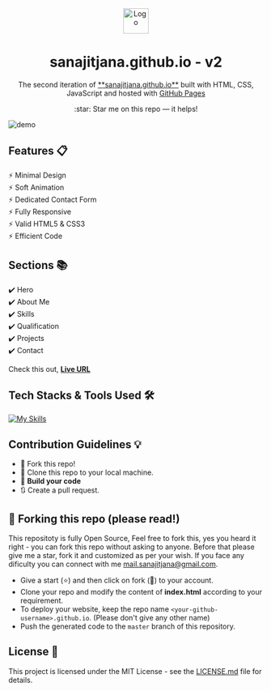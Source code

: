 <div align="center">
  <a href="https://sanajitjana.github.io" target="_blank">  
    <img alt="Logo" src="https://sanajitjana.github.io/packages/images/logo.webp" width="50" />
  </a>
</div>
<h1 align="center">
  sanajitjana.github.io - v2
</h1>
<p align="center">
  The second iteration of <a href="https://sanajitjana.github.io" target="_blank">**sanajitjana.github.io**</a> built with HTML, CSS, JavaScript and hosted with <a href="https://pages.github.com/" target="_blank">GitHub Pages</a>
</p>

<!-- website version -->
<!-- <p align="center">
  Previous versions:
  <a href="https://sanajitjana.github.io" target="_blank">v1</a>
</p> -->

<p align="center">
  :star: Star me on this repo — it helps!
</p>

<!-- hero screenshot -->
![demo](https://user-images.githubusercontent.com/76105799/190883603-c888ebc3-9ef6-44d2-a8f1-0ed67bb5e4f5.png)

## Features 📋
⚡️ Minimal Design\
⚡️ Soft Animation\
⚡️ Dedicated Contact Form\
⚡️ Fully Responsive\
⚡️ Valid HTML5 & CSS3\
⚡️ Efficient Code

## Sections 📚
✔️ Hero\
✔️ About Me\
✔️ Skills\
✔️ Qualification\
✔️ Projects\
✔️ Contact

Check this out, **[Live URL](https://sanajitjana.github.io/)**

## Tech Stacks & Tools Used 🛠️
[![My Skills](https://skills.thijs.gg/icons?i=html,css,javascript,git,github,vscode&theme=light)](#)

## Contribution Guidelines 💡

- 🍴 Fork this repo!
- 👯 Clone this repo to your local machine.
- 🔨 **Build your code**
- 🔃 Create a pull request.

## 🚨 Forking this repo (please read!)

This repositoty is fully Open Source, Feel free to fork this, yes you heard it right - you can fork this repo without asking to anyone. Before that please give me a star, fork it and customized as per your wish. If you face any dificulty you can connect with me <a href="mailto:mail.sanajitjana@gmail.com">mail.sanajitjana@gmail.com</a>.

- Give a start (:star:) and then click on fork (:fork_and_knife:) to your account.
- Clone your repo and modify the content of <b>index.html</b> according to your requirement.
- To deploy your website, keep the repo name `<your-github-username>.github.io`. (Please don't give any other name)
- Push the generated code to the `master` branch of this repository.

## License 📄
This project is licensed under the MIT License - see the [LICENSE.md](./LICENSE) file for details.

